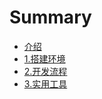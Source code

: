 # Summary

* [介绍](README.md)
* [1.搭建环境](chapter1.md)
* [2.开发流程](2kai-fa-liu-cheng.md)
* [3.实用工具](3shi-yong-gong-ju.md)

